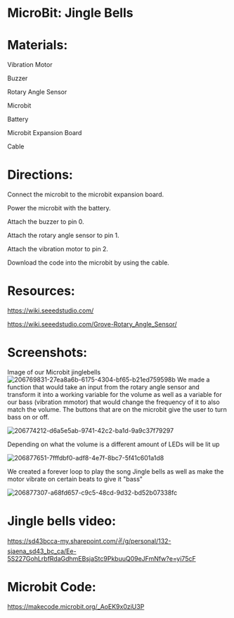 # MicroBit: Jingle Bells
# Materials:
Vibration Motor

Buzzer

Rotary Angle Sensor

Microbit

Battery

Microbit Expansion Board

Cable
# Directions:
Connect the microbit to the microbit expansion board.

Power the microbit with the battery.

Attach the buzzer to pin 0.

Attach the rotary angle sensor to pin 1.

Attach the vibration motor to pin 2.

Download the code into the microbit by using the cable.

# Resources:
https://wiki.seeedstudio.com/

https://wiki.seeedstudio.com/Grove-Rotary_Angle_Sensor/
# Screenshots:
Image of our Microbit jinglebells
![206769831-27ea8a6b-6175-4304-bf65-b21ed759598b](https://user-images.githubusercontent.com/113717422/207126315-4461c298-1f68-4078-9142-2e27e8cde836.jpg)
We made a function that would take an input from the rotary angle sensor and transform it into a working variable for the volume as well as a variable for our bass (vibration mmotor) that would change the frequency of it to also match the volume. The buttons that are on the microbit give the user to turn bass on or off.

![206774212-d6a5e5ab-9741-42c2-ba1d-9a9c37f79297](https://user-images.githubusercontent.com/113717422/207127799-a094c2e1-a628-4695-a661-77f5f9e709db.png)

Depending on what the volume is a different amount of LEDs will be lit up

![206877651-7fffdbf0-adf8-4e7f-8bc7-5f41c601a1d8](https://user-images.githubusercontent.com/113717422/207128308-af92c5ce-eae4-4fe2-92fc-ac63185f144b.png)

We created a forever loop to play the song Jingle bells as well as make the motor vibrate on certain beats to give it "bass"

![206877307-a68fd657-c9c5-48cd-9d32-bd52b07338fc](https://user-images.githubusercontent.com/113717422/207128550-7390f788-ede8-4133-98b4-8e4fe7ece2dd.png)

# Jingle bells video:

https://sd43bcca-my.sharepoint.com/✌️/g/personal/132-sjaena_sd43_bc_ca/Ee-5S227GohLrbfRdaGdhmEBsjaStc9PkbuuQ09eJFmNfw?e=yi75cF

# Microbit Code:

https://makecode.microbit.org/_AoEK9x0ziU3P
